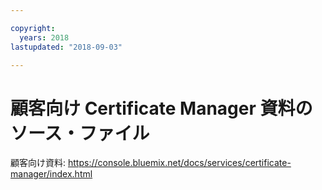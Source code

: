```yaml
---

copyright:
  years: 2018
lastupdated: "2018-09-03"

---
```



# 顧客向け Certificate Manager 資料のソース・ファイル


顧客向け資料: https://console.bluemix.net/docs/services/certificate-manager/index.html



